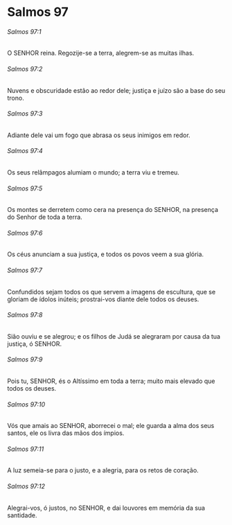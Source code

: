 # Salmos 97

###### Salmos 97:1

O SENHOR reina. Regozije-se a terra, alegrem-se as muitas ilhas.

###### Salmos 97:2

Nuvens e obscuridade estão ao redor dele; justiça e juízo são a base do seu trono.

###### Salmos 97:3

Adiante dele vai um fogo que abrasa os seus inimigos em redor.

###### Salmos 97:4

Os seus relâmpagos alumiam o mundo; a terra viu e tremeu.

###### Salmos 97:5

Os montes se derretem como cera na presença do SENHOR, na presença do Senhor de toda a terra.

###### Salmos 97:6

Os céus anunciam a sua justiça, e todos os povos veem a sua glória.

###### Salmos 97:7

Confundidos sejam todos os que servem a imagens de escultura, que se gloriam de ídolos inúteis; prostrai-vos diante dele todos os deuses.

###### Salmos 97:8

Sião ouviu e se alegrou; e os filhos de Judá se alegraram por causa da tua justiça, ó SENHOR.

###### Salmos 97:9

Pois tu, SENHOR, és o Altíssimo em toda a terra; muito mais elevado que todos os deuses.

###### Salmos 97:10

Vós que amais ao SENHOR, aborrecei o mal; ele guarda a alma dos seus santos, ele os livra das mãos dos ímpios.

###### Salmos 97:11

A luz semeia-se para o justo, e a alegria, para os retos de coração.

###### Salmos 97:12

Alegrai-vos, ó justos, no SENHOR, e dai louvores em memória da sua santidade.

